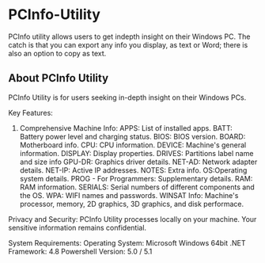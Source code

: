 # PCInfo-Utility
PCInfo utility allows users to get indepth insight on their Windows PC. The catch is that you can export any info you display, as text or Word; there is also an option to copy as text.

About PCInfo Utility
-------------------------------------------------

PCInfo Utility is for users seeking in-depth insight on their Windows PCs.

Key Features:
1. Comprehensive Machine Info:
APPS: List of installed apps.
BATT: Battery power level and charging status.
BIOS: BIOS version.
BOARD: Motherboard info.
CPU: CPU information.
DEVICE: Machine's general information. 
DISPLAY: Display properties.
DRIVES: Partitions label name and size info
GPU-DR: Graphics driver details.
NET-AD: Network adapter details.
NET-IP: Active IP addresses.
NOTES: Extra info.
OS:Operating system details.
PROG - For Programmers: Supplementary details.
RAM: RAM information.
SERIALS: Serial numbers of different components and the OS.
WPA: WIFI names and passwords.
WINSAT Info: Machine's processor, memory, 2D graphics, 3D graphics, and disk performace.

Privacy and Security:
PCInfo Utility processes locally on your machine. Your sensitive information remains confidential.

System Requirements:
Operating System: Microsoft Windows 64bit
.NET Framework: 4.8
Powershell Version: 5.0 / 5.1

